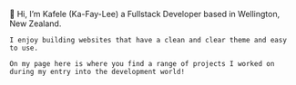 👋 Hi, I’m Kafele (Ka-Fay-Lee) a Fullstack Developer based in Wellington, New Zealand.

    I enjoy building websites that have a clean and clear theme and easy to use.

    On my page here is where you find a range of projects I worked on during my entry into the development world!
